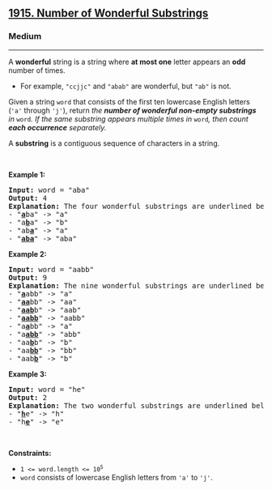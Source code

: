 <h2><a href="https://leetcode.com/problems/number-of-wonderful-substrings/">1915. Number of Wonderful Substrings</a></h2><h3>Medium</h3><hr><div><p data-sider-select-id="f1896c7b-ddca-4d1d-a48a-f6d3de2d0b0e">A <strong data-sider-select-id="2362822e-22d3-4717-9d09-4595ef0f5552">wonderful</strong> string is a string where <strong>at most one</strong> letter appears an <strong>odd</strong> number of times.</p>

<ul>
	<li data-sider-select-id="178e6ece-4db6-4f3e-9e2c-946c4e6315ff">For example, <code data-sider-select-id="651ef454-188e-4bef-8b84-735e15e6e37a">"ccjjc"</code> and <code>"abab"</code> are wonderful, but <code data-sider-select-id="500dcc08-f8aa-4f39-ab87-ccef5719b9b5">"ab"</code> is not.</li>
</ul>

<p data-sider-select-id="68455979-5484-45d5-b443-91936df57d43">Given a string <code data-sider-select-id="8efea25d-2963-4db0-8176-98ffb8a59c31">word</code> that consists of the first ten lowercase English letters (<code>'a'</code> through <code>'j'</code>), return <em>the <strong data-sider-select-id="fd348786-9809-4ab1-8b6e-5fd2867889c8">number of wonderful non-empty substrings</strong> in </em><code>word</code><em data-sider-select-id="ad69fc23-ad28-4c3b-bd8d-6e930528629a">. If the same substring appears multiple times in </em><code>word</code><em>, then count <strong data-sider-select-id="349dd5c2-a72f-4e6b-90b9-3db0c95b2eee">each occurrence</strong> separately.</em></p>

<p data-sider-select-id="51776d85-db3c-496e-9d98-ebc689426cfc">A <strong>substring</strong> is a contiguous sequence of characters in a string.</p>

<p>&nbsp;</p>
<p><strong class="example">Example 1:</strong></p>

<pre><strong>Input:</strong> word = "aba"
<strong>Output:</strong> 4
<strong>Explanation:</strong> The four wonderful substrings are underlined below:
- "<u><strong>a</strong></u>ba" -&gt; "a"
- "a<u><strong>b</strong></u>a" -&gt; "b"
- "ab<u><strong>a</strong></u>" -&gt; "a"
- "<u><strong>aba</strong></u>" -&gt; "aba"
</pre>

<p><strong class="example">Example 2:</strong></p>

<pre><strong>Input:</strong> word = "aabb"
<strong>Output:</strong> 9
<strong>Explanation:</strong> The nine wonderful substrings are underlined below:
- "<strong><u>a</u></strong>abb" -&gt; "a"
- "<u><strong>aa</strong></u>bb" -&gt; "aa"
- "<u><strong>aab</strong></u>b" -&gt; "aab"
- "<u><strong>aabb</strong></u>" -&gt; "aabb"
- "a<u><strong>a</strong></u>bb" -&gt; "a"
- "a<u><strong>abb</strong></u>" -&gt; "abb"
- "aa<u><strong>b</strong></u>b" -&gt; "b"
- "aa<u><strong>bb</strong></u>" -&gt; "bb"
- "aab<u><strong>b</strong></u>" -&gt; "b"
</pre>

<p><strong class="example">Example 3:</strong></p>

<pre><strong>Input:</strong> word = "he"
<strong>Output:</strong> 2
<strong>Explanation:</strong> The two wonderful substrings are underlined below:
- "<b><u>h</u></b>e" -&gt; "h"
- "h<strong><u>e</u></strong>" -&gt; "e"
</pre>

<p>&nbsp;</p>
<p><strong>Constraints:</strong></p>

<ul>
	<li><code>1 &lt;= word.length &lt;= 10<sup>5</sup></code></li>
	<li><code>word</code> consists of lowercase English letters from <code>'a'</code>&nbsp;to <code>'j'</code>.</li>
</ul></div>